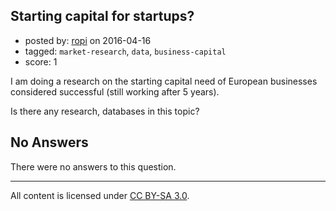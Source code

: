 ## Starting capital for startups?

- posted by: [ropi](https://stackexchange.com/users/8250212/ropi) on 2016-04-16
- tagged: `market-research`, `data`, `business-capital`
- score: 1

I am doing a research on the starting capital need of European businesses considered successful (still working after 5 years). 

Is there any research, databases in this topic?

## No Answers

There were no answers to this question.


---

All content is licensed under [CC BY-SA 3.0](https://creativecommons.org/licenses/by-sa/3.0/).
